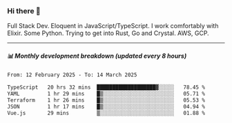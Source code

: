 ### Hi there 👋

Full Stack Dev. Eloquent in JavaScript/TypeScript. I work comfortably with Elixir. Some Python. Trying to get into Rust, Go and Crystal. AWS, GCP.

***

##### 📊 Monthly development breakdown (updated every 8 hours)

<!--START_SECTION:waka-->

```txt
From: 12 February 2025 - To: 14 March 2025

TypeScript   20 hrs 32 mins  ███████████████████▓░░░░░   78.45 %
YAML         1 hr 29 mins    █▒░░░░░░░░░░░░░░░░░░░░░░░   05.71 %
Terraform    1 hr 26 mins    █▒░░░░░░░░░░░░░░░░░░░░░░░   05.53 %
JSON         1 hr 17 mins    █▒░░░░░░░░░░░░░░░░░░░░░░░   04.94 %
Vue.js       29 mins         ▒░░░░░░░░░░░░░░░░░░░░░░░░   01.88 %
```

<!--END_SECTION:waka-->
